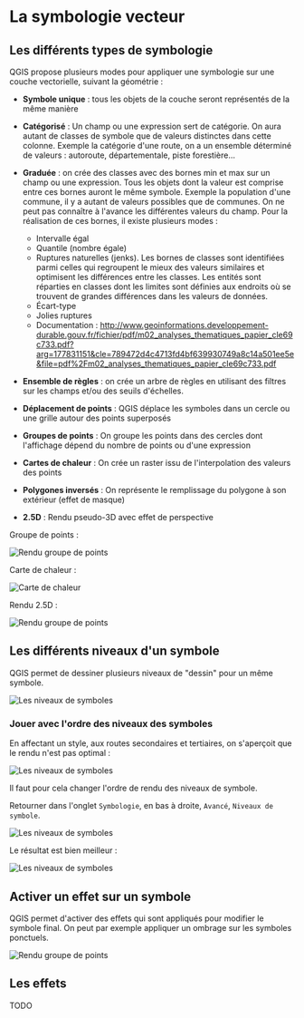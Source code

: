 # La symbologie vecteur

## Les différents types de symbologie

QGIS propose plusieurs modes pour appliquer une symbologie sur une couche vectorielle, suivant la géométrie :

* **Symbole unique** : tous les objets de la couche seront représentés de la même manière

* **Catégorisé** : Un champ ou une expression sert de catégorie. On aura autant de classes de symbole que de valeurs distinctes
dans cette colonne. Exemple la catégorie d'une route, on a un ensemble déterminé de valeurs : autoroute, départementale, piste forestière...

* **Graduée** : on crée des classes avec des bornes min et max sur un champ ou une expression. Tous les objets dont la valeur
est comprise entre ces bornes auront le même symbole. Exemple la population d'une commune, il y a autant de valeurs possibles que de communes.
On ne peut pas connaître à l'avance les différentes valeurs du champ. Pour la réalisation de ces bornes, il existe plusieurs modes : 
    * Intervalle égal
    * Quantile (nombre égale)
    * Ruptures naturelles (jenks). Les bornes de classes sont identifiées parmi celles qui regroupent le mieux des valeurs similaires et optimisent les différences entre les classes. Les entités sont réparties en classes dont les limites sont définies aux endroits où se trouvent de grandes différences dans les valeurs de données. 
    * Écart-type
    * Jolies ruptures
    * Documentation : http://www.geoinformations.developpement-durable.gouv.fr/fichier/pdf/m02_analyses_thematiques_papier_cle69c733.pdf?arg=177831151&cle=789472d4c4713fd4bf639930749a8c14a501ee5e&file=pdf%2Fm02_analyses_thematiques_papier_cle69c733.pdf
    
* **Ensemble de règles** : on crée un arbre de règles en utilisant des filtres sur les champs et/ou des seuils d'échelles.

* **Déplacement de points** : QGIS déplace les symboles dans un cercle ou une grille autour des points superposés

* **Groupes de points** : On groupe les points dans des cercles dont l'affichage dépend du nombre de points ou d'une expression

* **Cartes de chaleur** : On crée un raster issu de l'interpolation des valeurs des points

* **Polygones inversés** : On représente le remplissage du polygone à son extérieur (effet de masque)

* **2.5D** : Rendu pseudo-3D avec effet de perspective

Groupe de points : 

![](media/08_rendu_cluster.png "Rendu groupe de points")

Carte de chaleur :

![](media/carte_chaleur.png "Carte de chaleur")

Rendu 2.5D :

![](media/2_5d_rendering.jpg "Rendu groupe de points")


## Les différents niveaux d'un symbole

QGIS permet de dessiner plusieurs niveaux de "dessin" pour un même symbole.

![](media/decomposition_symbole.png "Les niveaux de symboles")

### Jouer avec l'ordre des niveaux des symboles

En affectant un style, aux routes secondaires et tertiaires, on s'aperçoit que le rendu n'est pas optimal : 

![](media/rendu_controle_niveau_absent.png "Les niveaux de symboles")

Il faut pour cela changer l'ordre de rendu des niveaux de symbole.

Retourner dans l'onglet `Symbologie`, en bas à droite, `Avancé`, `Niveaux de symbole`.

![](media/controle_niveau_rendu.png "Les niveaux de symboles")

Le résultat est bien meilleur :

![](media/rendu_controle_niveau.png "Les niveaux de symboles")


## Activer un effet sur un symbole

QGIS permet d'activer des effets qui sont appliqués pour modifier le symbole final.
On peut par exemple appliquer un ombrage sur les symboles ponctuels.

![](media/activer_effets.png "Rendu groupe de points")

## Les effets

TODO
